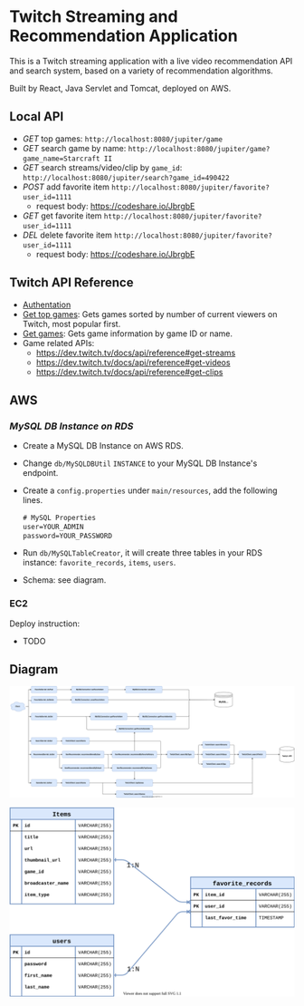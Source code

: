 # Twitch Streaming and Recommendation Application 
This is a Twitch streaming application with a live video recommendation API and search system, based on a variety of recommendation algorithms.

Built by React, Java Servlet and Tomcat, deployed on AWS.


## Local API

- *GET* top games: `http://localhost:8080/jupiter/game`
- *GET* search game by name: `http://localhost:8080/jupiter/game?game_name=Starcraft II`
- *GET* search streams/video/clip by `game_id`: `http://localhost:8080/jupiter/search?game_id=490422`
- *POST* add favorite item  `http://localhost:8080/jupiter/favorite?user_id=1111`
    - request body: https://codeshare.io/JbrgbE
- *GET* get favorite item `http://localhost:8080/jupiter/favorite?user_id=1111`
- *DEL* delete favorite item `http://localhost:8080/jupiter/favorite?user_id=1111`
    - request body: https://codeshare.io/JbrgbE

## Twitch API Reference

- [Authentation](https://dev.twitch.tv/docs/authentication/getting-tokens-oauth#oauth-client-credentials-flow)
- [Get top games](https://dev.twitch.tv/docs/api/reference#get-top-games): Gets games sorted by number of current viewers on Twitch, most popular first.
- [Get games](https://dev.twitch.tv/docs/api/reference#get-games): Gets game information by game ID or name.
- Game related APIs:
    - https://dev.twitch.tv/docs/api/reference#get-streams
    - https://dev.twitch.tv/docs/api/reference#get-videos
    - https://dev.twitch.tv/docs/api/reference#get-clips

## AWS

### *MySQL DB Instance on RDS*

- Create a MySQL DB Instance on AWS RDS.

- Change `db/MySQLDBUtil` `INSTANCE` to your MySQL DB Instance's endpoint.

- Create a `config.properties` under `main/resources`, add the following lines.

    ```properties
    # MySQL Properties
    user=YOUR_ADMIN
    password=YOUR_PASSWORD
    ```
    
- Run `db/MySQLTableCreator`, it will create three tables in your RDS instance: `favorite_records`, `items`, `users`.
- Schema: see diagram.  


### EC2

Deploy instruction:

- TODO


## Diagram

![](https://raw.githubusercontent.com/oscargong/jupiter/main/resources/TwitchAPI.svg)



<img src="https://raw.githubusercontent.com/oscargong/jupiter/main/resources/MySQL.svg" style="zoom:75%;" />    

